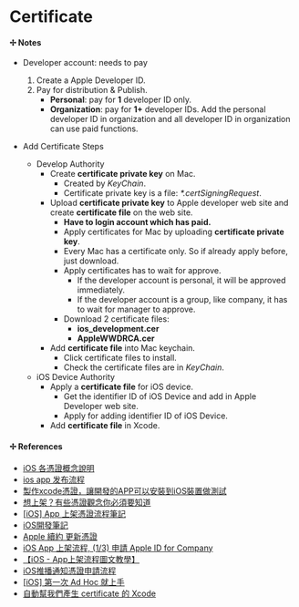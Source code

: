 # Certificate

#### ✢ Notes

* Developer account: needs to pay
    1. Create a Apple Developer ID.
    2. Pay for distribution & Publish.
        * __Personal__: pay for __1__ developer ID only.
        * __Organization__: pay for __1+__ developer IDs. Add the personal developer ID in organization and all developer ID in organization can use paid functions.


* Add Certificate Steps
    * Develop Authority
        * Create **certificate private key** on Mac.
            * Created by _KeyChain_.
            * Certificate private key is a file: _*.certSigningRequest_.
        * Upload **certificate private key** to Apple developer web site and create **certificate file** on the web site.
            * **Have to login account which has paid.**
            * Apply certificates for Mac by uploading **certificate private key**.
            * Every Mac has a certificate only. So if already apply before, just download.
            * Apply certificates has to wait for approve.
                * If the developer account is personal, it will be approved immediately.
                * If the developer account is a group, like company, it has to wait for manager to approve.
            * Download 2 certificate files:
                * **ios_development.cer**
                * **AppleWWDRCA.cer**           
        * Add **certificate file** into Mac keychain.
            * Click certificate files to install.
            * Check the certificate files are in _KeyChain_.
    * iOS Device Authority
        * Apply a **certificate file** for iOS device.
            * Get the identifier ID of iOS Device and add in Apple Developer web site.
            * Apply for adding identifier ID of iOS Device.
        * Add **certificate file** in Xcode.

#### ✢ References

* [iOS 各憑證概念說明](https://medium.com/@kuanweilin/ios-%E5%90%84%E6%86%91%E8%AD%89%E6%A6%82%E5%BF%B5%E8%AA%AA%E6%98%8E-2fd3eb83d3f5)
* [ios app 发布流程](http://miclee.cn/2015/08/19/ios-app-publish/)
* [製作xcode憑證，讓開發的APP可以安裝到iOS裝置做測試](http://app-island.com/app/2560/%E8%A3%BD%E4%BD%9Cxcode%E6%86%91%E8%AD%89%EF%BC%8C%E8%AE%93%E9%96%8B%E7%99%BC%E7%9A%84APP%E5%8F%AF%E4%BB%A5%E5%AE%89%E8%A3%9D%E5%88%B0iOS%E8%A3%9D%E7%BD%AE%E5%81%9A%E6%B8%AC%E8%A9%A6)
* [想上架？有些憑證觀念你必須要知道](http://tech.tripviewpost.com/ios%E9%96%8B%E7%99%BC/%E6%83%B3%E4%B8%8A%E6%9E%B6%EF%BC%9F%E4%BD%A0%E5%BF%85%E9%A0%88%E7%9F%A5%E9%81%93%E7%9A%84%E6%86%91%E8%AD%89%E3%80%81%E5%AE%89%E8%A3%9D%E6%8F%8F%E8%BF%B0%E6%AA%94)
* [[iOS] App 上架憑證流程筆記](http://andyyou.logdown.com/posts/216618-ios-app-shelves-certificate-process-notes)
* [iOS開發筆記](http://seanysh.blogspot.tw/2014/03/ioscertificates-provisioning-profiles.html)
* [Apple 續約 更新憑證](http://bahole.blogspot.tw/2016/08/apple.html)
* [iOS App 上架流程, (1/3) 申請 Apple ID for Company](http://gogoprivateryan.blogspot.tw/2015/08/ios-app-13-apple-id-for-company.html)
* [【iOS - App上架流程圖文教學】](https://medium.com/@mikru168/ios-app%E4%B8%8A%E6%9E%B6%E6%B5%81%E7%A8%8B%E5%9C%96%E6%96%87%E6%95%99%E5%AD%B8-724636ddc78b)
* [iOS推播通知憑證申請流程](https://medium.com/@chiaping.collyn/ios%E6%8E%A8%E6%92%AD%E9%80%9A%E7%9F%A5%E6%86%91%E8%AD%89%E7%94%B3%E8%AB%8B%E4%BD%9C%E6%A5%AD-b5a3e51486a1)
* [[iOS] 第一次 Ad Hoc 就上手](https://kirkhsutw.blogspot.tw/2015/05/ios-ad-hoc.html)
* [自動幫我們產生 certificate 的 Xcode](https://medium.com/%E5%BD%BC%E5%BE%97%E6%BD%98%E7%9A%84-swift-ios-app-%E9%96%8B%E7%99%BC%E5%95%8F%E9%A1%8C%E8%A7%A3%E7%AD%94%E9%9B%86/%E8%87%AA%E5%8B%95%E5%B9%AB%E6%88%91%E5%80%91%E7%94%A2%E7%94%9F-certificate-%E7%9A%84-xcode-85a8dc79ba2b)
